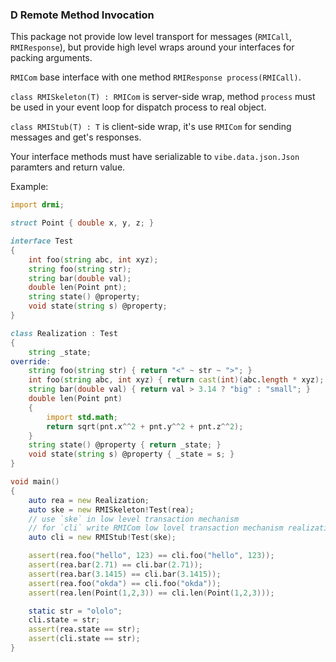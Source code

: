 ### D Remote Method Invocation

This package not provide low level transport for messages (`RMICall`, `RMIResponse`), but provide high level wraps around your interfaces for packing arguments.

`RMICom` base interface with one method `RMIResponse process(RMICall)`.

`class RMISkeleton(T) : RMICom` is server-side wrap, method `process` must be used in your event loop for dispatch process to real object.

`class RMIStub(T) : T` is client-side wrap, it's use `RMICom` for sending messages and get's responses.

Your interface methods must have serializable to `vibe.data.json.Json` paramters and return value.

Example:
```d
import drmi;

struct Point { double x, y, z; }

interface Test
{
    int foo(string abc, int xyz);
    string foo(string str);
    string bar(double val);
    double len(Point pnt);
    string state() @property;
    void state(string s) @property;
}

class Realization : Test
{
    string _state;
override:
    string foo(string str) { return "<" ~ str ~ ">"; }
    int foo(string abc, int xyz) { return cast(int)(abc.length * xyz); }
    string bar(double val) { return val > 3.14 ? "big" : "small"; }
    double len(Point pnt)
    {
        import std.math;
        return sqrt(pnt.x^^2 + pnt.y^^2 + pnt.z^^2);
    }
    string state() @property { return _state; }
    void state(string s) @property { _state = s; }
}

void main()
{
    auto rea = new Realization;
    auto ske = new RMISkeleton!Test(rea);
    // use `ske` in low level transaction mechanism
    // for `cli` write RMICom low lovel transaction mechanism realization
    auto cli = new RMIStub!Test(ske);

    assert(rea.foo("hello", 123) == cli.foo("hello", 123));
    assert(rea.bar(2.71) == cli.bar(2.71));
    assert(rea.bar(3.1415) == cli.bar(3.1415));
    assert(rea.foo("okda") == cli.foo("okda"));
    assert(rea.len(Point(1,2,3)) == cli.len(Point(1,2,3)));

    static str = "ololo";
    cli.state = str;
    assert(rea.state == str);
    assert(cli.state == str);
}
```
